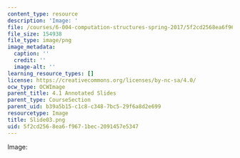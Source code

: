 ```yaml
---
content_type: resource
description: 'Image: '
file: /courses/6-004-computation-structures-spring-2017/5f2cd2568ea6f9671bec2091457e5347_Slide03.png
file_size: 154938
file_type: image/png
image_metadata:
  caption: ''
  credit: ''
  image-alt: ''
learning_resource_types: []
license: https://creativecommons.org/licenses/by-nc-sa/4.0/
ocw_type: OCWImage
parent_title: 4.1 Annotated Slides
parent_type: CourseSection
parent_uid: b39a5b15-c1c8-c348-7bc5-29f6a8d2e699
resourcetype: Image
title: Slide03.png
uid: 5f2cd256-8ea6-f967-1bec-2091457e5347
---
```

Image: 